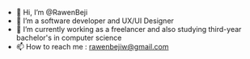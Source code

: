 - 👋 Hi, I’m @RawenBeji
- 👀 I’m a software developer and UX/UI Designer
- 🌱 I’m currently working as a freelancer and also studying third-year bachelor's in computer science 
- 📫 How to reach me : rawenbejiw@gmail.com

<!---
Rowena/RawenB is a ✨ special ✨ repository because its `README.md` (this file) appears on your GitHub profile.
You can click the Preview link to take a look at your changes.
--->
